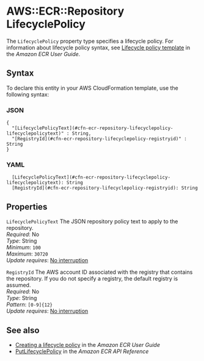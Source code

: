 # AWS::ECR::Repository LifecyclePolicy<a name="aws-properties-ecr-repository-lifecyclepolicy"></a>

The `LifecyclePolicy` property type specifies a lifecycle policy\. For information about lifecycle policy syntax, see [Lifecycle policy template](https://docs.aws.amazon.com/AmazonECR/latest/userguide/LifecyclePolicies.html) in the *Amazon ECR User Guide*\.

## Syntax<a name="aws-properties-ecr-repository-lifecyclepolicy-syntax"></a>

To declare this entity in your AWS CloudFormation template, use the following syntax:

### JSON<a name="aws-properties-ecr-repository-lifecyclepolicy-syntax.json"></a>

```
{
  "[LifecyclePolicyText](#cfn-ecr-repository-lifecyclepolicy-lifecyclepolicytext)" : String,
  "[RegistryId](#cfn-ecr-repository-lifecyclepolicy-registryid)" : String
}
```

### YAML<a name="aws-properties-ecr-repository-lifecyclepolicy-syntax.yaml"></a>

```
  [LifecyclePolicyText](#cfn-ecr-repository-lifecyclepolicy-lifecyclepolicytext): String
  [RegistryId](#cfn-ecr-repository-lifecyclepolicy-registryid): String
```

## Properties<a name="aws-properties-ecr-repository-lifecyclepolicy-properties"></a>

`LifecyclePolicyText`  <a name="cfn-ecr-repository-lifecyclepolicy-lifecyclepolicytext"></a>
The JSON repository policy text to apply to the repository\.  
*Required*: No  
*Type*: String  
*Minimum*: `100`  
*Maximum*: `30720`  
*Update requires*: [No interruption](https://docs.aws.amazon.com/AWSCloudFormation/latest/UserGuide/using-cfn-updating-stacks-update-behaviors.html#update-no-interrupt)

`RegistryId`  <a name="cfn-ecr-repository-lifecyclepolicy-registryid"></a>
The AWS account ID associated with the registry that contains the repository\. If you do not specify a registry, the default registry is assumed\.  
*Required*: No  
*Type*: String  
*Pattern*: `[0-9]{12}`  
*Update requires*: [No interruption](https://docs.aws.amazon.com/AWSCloudFormation/latest/UserGuide/using-cfn-updating-stacks-update-behaviors.html#update-no-interrupt)

## See also<a name="aws-properties-ecr-repository-lifecyclepolicy--seealso"></a>
+  [Creating a lifecycle policy](https://docs.aws.amazon.com/AmazonECR/latest/userguide/lp_creation.html) in the *Amazon ECR User Guide* 
+  [PutLifecyclePolicy](https://docs.aws.amazon.com/AmazonECR/latest/APIReference/API_PutLifecyclePolicy.html) in the *Amazon ECR API Reference* 

